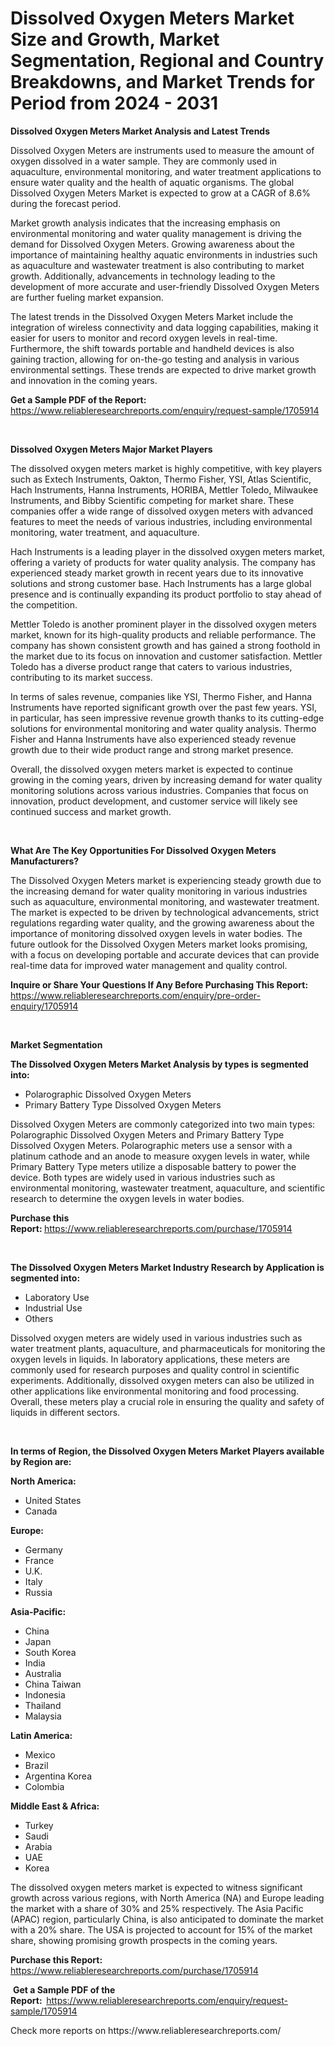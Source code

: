 <p><h1>Dissolved Oxygen Meters Market Size and Growth, Market Segmentation, Regional and Country Breakdowns, and Market Trends for Period from 2024 -  2031</h1></p><p><strong>Dissolved Oxygen Meters Market Analysis and Latest Trends</strong></p>
<p><p>Dissolved Oxygen Meters are instruments used to measure the amount of oxygen dissolved in a water sample. They are commonly used in aquaculture, environmental monitoring, and water treatment applications to ensure water quality and the health of aquatic organisms. The global Dissolved Oxygen Meters Market is expected to grow at a CAGR of 8.6% during the forecast period.</p><p>Market growth analysis indicates that the increasing emphasis on environmental monitoring and water quality management is driving the demand for Dissolved Oxygen Meters. Growing awareness about the importance of maintaining healthy aquatic environments in industries such as aquaculture and wastewater treatment is also contributing to market growth. Additionally, advancements in technology leading to the development of more accurate and user-friendly Dissolved Oxygen Meters are further fueling market expansion.</p><p>The latest trends in the Dissolved Oxygen Meters Market include the integration of wireless connectivity and data logging capabilities, making it easier for users to monitor and record oxygen levels in real-time. Furthermore, the shift towards portable and handheld devices is also gaining traction, allowing for on-the-go testing and analysis in various environmental settings. These trends are expected to drive market growth and innovation in the coming years.</p></p>
<p><strong>Get a Sample PDF of the Report:&nbsp;</strong> <a href="https://www.reliableresearchreports.com/enquiry/request-sample/1705914">https://www.reliableresearchreports.com/enquiry/request-sample/1705914</a></p>
<p>&nbsp;</p>
<p><strong>Dissolved Oxygen Meters Major Market Players</strong></p>
<p><p>The dissolved oxygen meters market is highly competitive, with key players such as Extech Instruments, Oakton, Thermo Fisher, YSI, Atlas Scientific, Hach Instruments, Hanna Instruments, HORIBA, Mettler Toledo, Milwaukee Instruments, and Bibby Scientific competing for market share. These companies offer a wide range of dissolved oxygen meters with advanced features to meet the needs of various industries, including environmental monitoring, water treatment, and aquaculture.</p><p>Hach Instruments is a leading player in the dissolved oxygen meters market, offering a variety of products for water quality analysis. The company has experienced steady market growth in recent years due to its innovative solutions and strong customer base. Hach Instruments has a large global presence and is continually expanding its product portfolio to stay ahead of the competition.</p><p>Mettler Toledo is another prominent player in the dissolved oxygen meters market, known for its high-quality products and reliable performance. The company has shown consistent growth and has gained a strong foothold in the market due to its focus on innovation and customer satisfaction. Mettler Toledo has a diverse product range that caters to various industries, contributing to its market success.</p><p>In terms of sales revenue, companies like YSI, Thermo Fisher, and Hanna Instruments have reported significant growth over the past few years. YSI, in particular, has seen impressive revenue growth thanks to its cutting-edge solutions for environmental monitoring and water quality analysis. Thermo Fisher and Hanna Instruments have also experienced steady revenue growth due to their wide product range and strong market presence.</p><p>Overall, the dissolved oxygen meters market is expected to continue growing in the coming years, driven by increasing demand for water quality monitoring solutions across various industries. Companies that focus on innovation, product development, and customer service will likely see continued success and market growth.</p></p>
<p>&nbsp;</p>
<p><strong>What Are The Key Opportunities For Dissolved Oxygen Meters Manufacturers?</strong></p>
<p><p>The Dissolved Oxygen Meters market is experiencing steady growth due to the increasing demand for water quality monitoring in various industries such as aquaculture, environmental monitoring, and wastewater treatment. The market is expected to be driven by technological advancements, strict regulations regarding water quality, and the growing awareness about the importance of monitoring dissolved oxygen levels in water bodies. The future outlook for the Dissolved Oxygen Meters market looks promising, with a focus on developing portable and accurate devices that can provide real-time data for improved water management and quality control.</p></p>
<p><strong>Inquire or Share Your Questions If Any Before Purchasing This Report:</strong> <a href="https://www.reliableresearchreports.com/enquiry/pre-order-enquiry/1705914">https://www.reliableresearchreports.com/enquiry/pre-order-enquiry/1705914</a></p>
<p>&nbsp;</p>
<p><strong>Market Segmentation</strong></p>
<p><strong>The Dissolved Oxygen Meters Market Analysis by types is segmented into:</strong></p>
<p><ul><li>Polarographic Dissolved Oxygen Meters</li><li>Primary Battery Type Dissolved Oxygen Meters</li></ul></p>
<p><p>Dissolved Oxygen Meters are commonly categorized into two main types: Polarographic Dissolved Oxygen Meters and Primary Battery Type Dissolved Oxygen Meters. Polarographic meters use a sensor with a platinum cathode and an anode to measure oxygen levels in water, while Primary Battery Type meters utilize a disposable battery to power the device. Both types are widely used in various industries such as environmental monitoring, wastewater treatment, aquaculture, and scientific research to determine the oxygen levels in water bodies.</p></p>
<p><strong>Purchase this Report:&nbsp;</strong><a href="https://www.reliableresearchreports.com/purchase/1705914">https://www.reliableresearchreports.com/purchase/1705914</a></p>
<p>&nbsp;</p>
<p><strong>The Dissolved Oxygen Meters Market Industry Research by Application is segmented into:</strong></p>
<p><ul><li>Laboratory Use</li><li>Industrial Use</li><li>Others</li></ul></p>
<p><p>Dissolved oxygen meters are widely used in various industries such as water treatment plants, aquaculture, and pharmaceuticals for monitoring the oxygen levels in liquids. In laboratory applications, these meters are commonly used for research purposes and quality control in scientific experiments. Additionally, dissolved oxygen meters can also be utilized in other applications like environmental monitoring and food processing. Overall, these meters play a crucial role in ensuring the quality and safety of liquids in different sectors.</p></p>
<p>&nbsp;</p>
<p><strong>In terms of Region, the Dissolved Oxygen Meters Market Players available by Region are:</strong></p>
<p>
    <p> <strong> North America: </strong>
        <ul>
            <li>United States</li>
            <li>Canada</li>
        </ul>
        </p> 
    <p> <strong> Europe: </strong>
        <ul>
            <li>Germany</li>
            <li>France</li>
            <li>U.K.</li>
            <li>Italy</li>
            <li>Russia</li>
        </ul>
        </p> 
    <p> <strong> Asia-Pacific: </strong>
        <ul>
            <li>China</li>
            <li>Japan</li>
            <li>South Korea</li>
            <li>India</li>
            <li>Australia</li>
            <li>China Taiwan</li>
            <li>Indonesia</li>
            <li>Thailand</li>
            <li>Malaysia</li>
        </ul>
        </p> 
    <p> <strong> Latin America: </strong>
        <ul>
            <li>Mexico</li>
            <li>Brazil</li>
            <li>Argentina Korea</li>
            <li>Colombia</li>
        </ul>
        </p> 
    <p> <strong> Middle East & Africa: </strong>
        <ul>
            <li>Turkey</li>
            <li>Saudi</li>
            <li>Arabia</li>
            <li>UAE</li>
            <li>Korea</li>
        </ul>
    </p>
    </p>
<p><p>The dissolved oxygen meters market is expected to witness significant growth across various regions, with North America (NA) and Europe leading the market with a share of 30% and 25% respectively. The Asia Pacific (APAC) region, particularly China, is also anticipated to dominate the market with a 20% share. The USA is projected to account for 15% of the market share, showing promising growth prospects in the coming years.</p></p>
<p><strong>Purchase this Report: </strong><a href="https://www.reliableresearchreports.com/purchase/1705914">https://www.reliableresearchreports.com/purchase/1705914</a></p>
<p>&nbsp;<strong>Get a Sample PDF of the Report:&nbsp;&nbsp;</strong><a href="https://www.reliableresearchreports.com/enquiry/request-sample/1705914">https://www.reliableresearchreports.com/enquiry/request-sample/1705914</a></p>
<p><strong></strong></p>
<p>Check more reports on https://www.reliableresearchreports.com/</p>